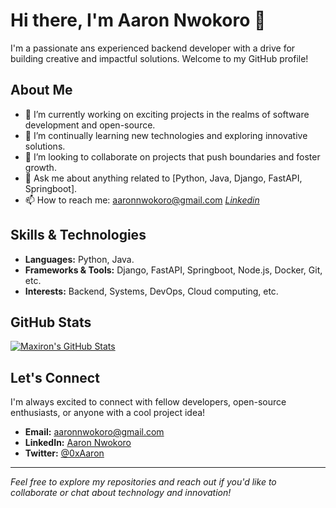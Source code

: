 # Hi there, I'm Aaron Nwokoro 👋

I'm a passionate ans experienced backend developer with a drive for building creative and impactful solutions. Welcome to my GitHub profile!

## About Me

- 🔭 I’m currently working on exciting projects in the realms of software development and open-source.
- 🌱 I’m continually learning new technologies and exploring innovative solutions.
- 👯 I’m looking to collaborate on projects that push boundaries and foster growth.
- 💬 Ask me about anything related to [Python, Java, Django, FastAPI, Springboot].
- 📫 How to reach me: [aaronnwokoro@gmail.com](mailto:aaronnwokoro@gmail.com) *[Linkedin](https://www.linkedin.com/in/aaron-nwokoro)*

## Skills & Technologies

- **Languages:** Python, Java.
- **Frameworks & Tools:** Django, FastAPI, Springboot, Node.js, Docker, Git, etc.
- **Interests:** Backend, Systems, DevOps, Cloud computing, etc.

<!--
## Projects

Here are some highlights of my work:
- [**Project One**](https://github.com/Maxiron/library-api): A brief description of what this project does.
- [**Project Two**](https://github.com/Maxiron/Backend): A short summary of its features and technologies used.
 -->

## GitHub Stats

[![Maxiron's GitHub Stats](https://github-readme-stats.vercel.app/api?username=Maxiron)](https://github.com/anuraghazra/github-readme-stats)
<!--[![Anurag's GitHub stats](https://github-readme-stats.vercel.app/api?username=anuraghazra)](https://github.com/anuraghazra/github-readme-stats) -->

<!-- Optional: Add more cards or sections, like top languages, visitor badges, etc. -->

## Let's Connect

I'm always excited to connect with fellow developers, open-source enthusiasts, or anyone with a cool project idea!  
- **Email:** [aaronnwokoro@gmail.com](mailto:aaronnwokoro@gmail.com)
- **LinkedIn:** [Aaron Nwokoro](https://www.linkedin.com/in/aaron-nwokoro)  
- **Twitter:** [@0xAaron](https://x.com/0x_Aaron)

---

*Feel free to explore my repositories and reach out if you'd like to collaborate or chat about technology and innovation!*
